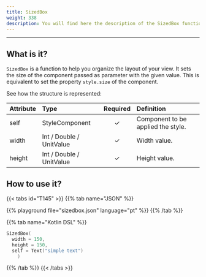 ```yaml
---
title: SizedBox
weight: 338
description: You will find here the description of the SizedBox function and its attributes details
---
```


---


## What is it?

`SizedBox` is a function to help you organize the layout of your view. It sets the size of the component passed as parameter with the given value. This is equivalent to set the property `style.size` of the component.

See how the structure is represented:

| **Attribute** | **Type**  | Required | **Definition** |
| :----------- | :------------------------------------------------------------- | :---------: | :---------------------------------------------------------------------------------------------------------------- |
| self   | StyleComponent                                                |      ✓       | Component to be applied the style. |
| width   | Int / Double / UnitValue                                                |      ✓       | Width value. |
| height   | Int / Double / UnitValue                                                 |      ✓       | Height value. |


## How to use it?

{{< tabs id="T145" >}}
{{% tab name="JSON" %}}

<!-- json-playground:sizedbox.json
{
  "_beagleComponent_" : "beagle:text",
  "text" : "simple text",
  "style" : {
    "size" : {
      "width" : {
        "value" : 150.0,
        "type" : "REAL"
      },
      "height" : {
        "value" : 150.0,
        "type" : "REAL"
      }
    }
  }
}
-->

{{% playground file="sizedbox.json" language="pt" %}}
{{% /tab %}}

{{% tab name="Kotlin DSL" %}}

```kotlin
SizedBox(
  width = 150,
  height = 150,
  self = Text("simple text")
    )
```

{{% /tab %}}
{{< /tabs >}}
